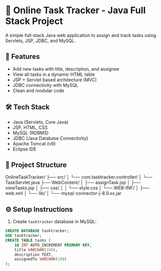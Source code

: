 # 📝 Online Task Tracker - Java Full Stack Project

A simple full-stack Java web application to assign and track tasks using Servlets, JSP, JDBC, and MySQL.

## 🚀 Features

- Add new tasks with title, description, and assignee
- View all tasks in a dynamic HTML table
- JSP + Servlet based architecture (MVC)
- JDBC connectivity with MySQL
- Clean and modular code

## 🛠 Tech Stack

- Java (Servlets, Core Java)
- JSP, HTML, CSS
- MySQL (RDBMS)
- JDBC (Java Database Connectivity)
- Apache Tomcat (v9)
- Eclipse IDE

## 📂 Project Structure

OnlineTaskTracker/
├── src/
│ └── com.tasktracker.controller/
│ └── TaskServlet.java
├── WebContent/
│ ├── assignTask.jsp
│ ├── viewTasks.jsp
│ ├── css/
│ │ └── style.css
│ └── WEB-INF/
│ ├── web.xml
│ └── lib/
│ └── mysql-connector-j-8.0.xx.jar


## ⚙️ Setup Instructions

1. Create `tasktracker` database in MySQL:

```sql
CREATE DATABASE tasktracker;
USE tasktracker;
CREATE TABLE tasks (
    id INT AUTO_INCREMENT PRIMARY KEY,
    title VARCHAR(100),
    description TEXT,
    assignedTo VARCHAR(100)
);

